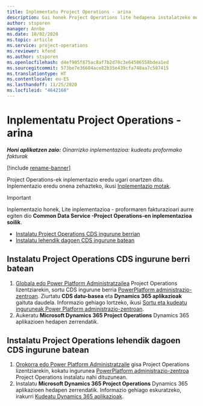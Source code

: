 ```yaml
---
title: Inplementatu Project Operations - arina
description: Gai honek Project Operations lite hedapena instalatzeko moduari buruzko informazioa eskaintzen du. Aurre egin fakturazio proformari.
author: stsporen
manager: Annbe
ms.date: 10/02/2020
ms.topic: article
ms.service: project-operations
ms.reviewer: kfend
ms.author: stsporen
ms.openlocfilehash: d4ef905f875ac8af7b2d70c3e64506558bdea1ed
ms.sourcegitcommit: 573be7e36604ace82b35e439cfa748aa7c587415
ms.translationtype: HT
ms.contentlocale: eu-ES
ms.lasthandoff: 11/25/2020
ms.locfileid: "4642168"
---
```

# <a name="deploy-project-operations---lite"></a>Inplementatu Project Operations - arina

_**Honi aplikatzen zaio:** Oinarrizko inplementazioa: kudeatu proformako fakturak_

[!include [rename-banner](~/includes/cc-data-platform-banner.md)]

Project Operations-ek inplementazio eredu ugari onartzen ditu. Inplementazio eredu onena zehazteko, ikusi [Inplementazio motak](determine-deployment-type.md).


> [!IMPORTANT]
> Inplementazio honek, Lite inplementazioa - proformaren fakturazioari aurre egiten dio **Common Data Service -Project Operations-en inplementazioa soilik**.

- [Instalatu Project Operations CDS ingurune berrian](#new)
- [Instalatu lehendik dagoen CDS ingurune batean](#existing)



## <a name="install-project-operations-to-a-new-cds-environment"></a><a name="new"></a>Instalatu Project Operations CDS ingurune berri batean

1. [Globala edo Power Platform Administratzailea](https://docs.microsoft.com/power-platform/admin/global-service-administrators-can-administer-without-license) Project Operations lizentziarekin, sortu CDS ingurune berria [PowerPlatform administrazio-zentroan](https://admin.powerplatform.com). Ziurtatu **CDS datu-basea** eta **Dynamics 365 aplikazioak** gaituta daudela. Informazio gehiago lortzeko, ikusi [Sortu eta kudeatu inguruneak Power Platform administrazio-zentroan](https://docs.microsoft.com/power-platform/admin/create-environment#create-an-environment-in-the-power-platform-admin-center).
2. Aukeratu **Microsoft Dynamics 365 Project Operations** Dynamics 365 aplikazioen hedapen zerrendatik.


## <a name="install-project-operations-to-an-existing-cds-environment"></a><a name="existing"></a>Instalatu Project Operations lehendik dagoen CDS ingurune batean

1. [Orokorra edo Power Platform Administratzaile](https://docs.microsoft.com/power-platform/admin/global-service-administrators-can-administer-without-license) gisa Project Operations lizentziarekin, kokatu ingurunea [PowerPlatform administrazio-zentroa](https://admin.powerplatform.com) Project Operations instalatu nahi dituzunean.
2. Instalatu **Microsoft Dynamics 365 Project Operations** Dynamics 365 aplikazioen hedapen zerrendatik. Informazio gehiago eskuratzeko, irakurri [Kudeatu Dynamics 365 aplikazioak](https://docs.microsoft.com/power-platform/admin/manage-apps).


